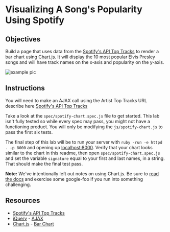 # Visualizing A Song's Popularity Using Spotify

## Objectives

Build a page that uses data from the [Spotify's API Top Tracks](https://developer.spotify.com/web-api/get-artists-top-tracks/) to render a bar chart using [Chart.js](http://www.chartjs.org/). It will display the 10 most popular Elvis Presley songs and will have track names on the x-axis and popularity on the y-axis.

![example pic](https://raw.githubusercontent.com/learn-co-curriculum/js-spotify-api-ajax/cd/new_solution/img/example.png "Pic of Example")

## Instructions

You will need to make an AJAX call using the Artist Top Tracks URL describe here [Spotify's API Top Tracks](https://developer.spotify.com/web-api/get-artists-top-tracks/)

Take a look at the `spec/spotify-chart.spec.js` file to get started. This lab isn't fully tested so while every spec may pass, you might not have a functioning product. You will only be modifying the `js/spotify-chart.js` to pass the first six tests.

The final step of this lab will be to run your server with `ruby -run -e httpd . -p 8000` and opening up [localhost:8000](http://localhost:8000/). Verify that your chart looks similar to the chart in this readme, then open `spec/spotify-chart.spec.js` and set the variable `signature` equal to your first and last names, in a string. That should make the final test pass.

**Note:** We've intentionally left out notes on using Chart.js. Be sure to [read the docs](http://www.chartjs.org/docs/) and exercise some google-foo if you run into something challenging.

## Resources

* [Spotify's API Top Tracks](https://developer.spotify.com/web-api/get-artists-top-tracks/)
* [jQuery](http://api.jquery.com/) - [AJAX](http://api.jquery.com/jquery.ajax/)
* [Chart.js](http://www.chartjs.org/docs/#getting-started) - [Bar Chart](http://www.chartjs.org/docs/#bar-chart-example-usage)
